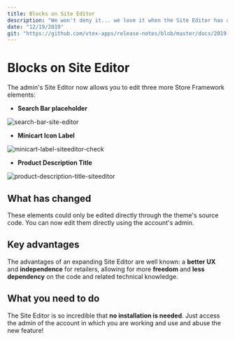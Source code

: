 ```yaml
---
title: Blocks on Site Editor
description: "We won't deny it... we love it when the Site Editor has a new release. This one's amazing: three more of your store's elements can be edited using the Site Editor's admin: Search Bar placeholder, Minicart Icon Label and Product Description title!"
date: "12/19/2019"
git: "https://github.com/vtex-apps/release-notes/blob/master/docs/2019-week-48-49-50-51.md/blocks-on-site-editor.md"
---
```


# Blocks on Site Editor

The admin's Site Editor now allows you to edit three more Store Framework elements:

- **Search Bar placeholder**

![search-bar-site-editor](https://user-images.githubusercontent.com/52087100/71176566-e13bbe00-2248-11ea-8dd6-aa157b1ce887.png)

- **Minicart Icon Label**

![minicart-label-siteeditor-check](https://user-images.githubusercontent.com/52087100/71176658-18aa6a80-2249-11ea-8e48-795cc3f670b6.png)

- **Product Description Title**

![product-description-title-siteeditor](https://user-images.githubusercontent.com/52087100/71176568-e26ceb00-2248-11ea-84e2-a63313d0538e.png)

## What has changed

These elements could only be edited directly through the theme's source code. You can now edit them directly using the account's admin. 

## Key advantages

The advantages of an expanding Site Editor are well known: a **better UX** and **independence** for retailers, allowing for more **freedom** and **less dependency** on the code and related technical knowledge.

## What you need to do

The Site Editor is so incredible that **no installation is needed**. Just access the admin of the account in which you are working and use and abuse the new feature! 

